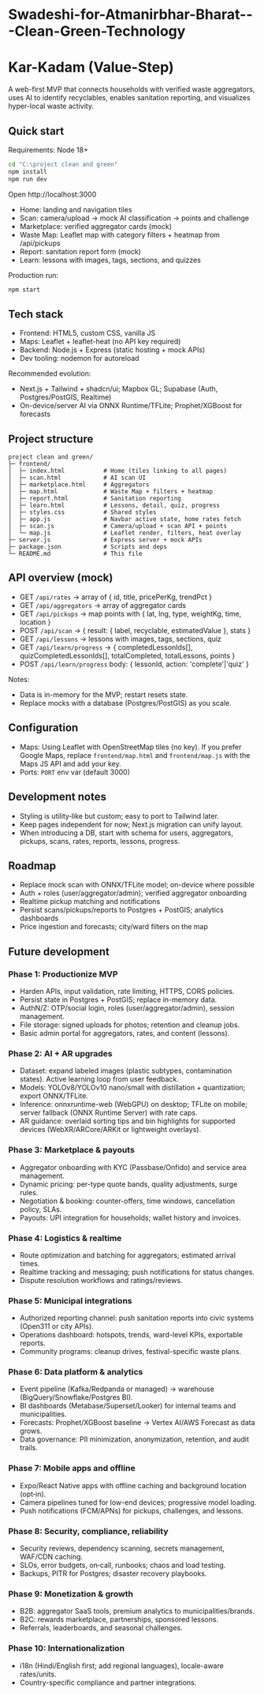 # Swadeshi-for-Atmanirbhar-Bharat---Clean-Green-Technology
# Kar-Kadam (Value-Step)

A web-first MVP that connects households with verified waste aggregators, uses AI to identify recyclables, enables sanitation reporting, and visualizes hyper-local waste activity.

## Quick start

Requirements: Node 18+

```bash
cd "C:\project clean and green"
npm install
npm run dev
```

Open http://localhost:3000

- Home: landing and navigation tiles
- Scan: camera/upload → mock AI classification → points and challenge
- Marketplace: verified aggregator cards (mock)
- Waste Map: Leaflet map with category filters + heatmap from /api/pickups
- Report: sanitation report form (mock)
- Learn: lessons with images, tags, sections, and quizzes

Production run:
```bash
npm start
```

## Tech stack

- Frontend: HTML5, custom CSS, vanilla JS
- Maps: Leaflet + leaflet-heat (no API key required)
- Backend: Node.js + Express (static hosting + mock APIs)
- Dev tooling: nodemon for autoreload

Recommended evolution:
- Next.js + Tailwind + shadcn/ui; Mapbox GL; Supabase (Auth, Postgres/PostGIS, Realtime)
- On-device/server AI via ONNX Runtime/TFLite; Prophet/XGBoost for forecasts

## Project structure

```
project clean and green/
├─ frontend/
│  ├─ index.html           # Home (tiles linking to all pages)
│  ├─ scan.html            # AI scan UI
│  ├─ marketplace.html     # Aggregators
│  ├─ map.html             # Waste Map + filters + heatmap
│  ├─ report.html          # Sanitation reporting
│  ├─ learn.html           # Lessons, detail, quiz, progress
│  ├─ styles.css           # Shared styles
│  ├─ app.js               # Navbar active state, home rates fetch
│  ├─ scan.js              # Camera/upload + scan API + points
│  └─ map.js               # Leaflet render, filters, heat overlay
├─ server.js               # Express server + mock APIs
├─ package.json            # Scripts and deps
└─ README.md               # This file
```

## API overview (mock)

- GET `/api/rates` → array of { id, title, pricePerKg, trendPct }
- GET `/api/aggregators` → array of aggregator cards
- GET `/api/pickups` → map points with { lat, lng, type, weightKg, time, location }
- POST `/api/scan` → { result: { label, recyclable, estimatedValue }, stats }
- GET `/api/lessons` → lessons with images, tags, sections, quiz
- GET `/api/learn/progress` → { completedLessonIds[], quizCompletedLessonIds[], totalCompleted, totalLessons, points }
- POST `/api/learn/progress` body: { lessonId, action: 'complete'|'quiz' }

Notes:
- Data is in-memory for the MVP; restart resets state.
- Replace mocks with a database (Postgres/PostGIS) as you scale.

## Configuration

- Maps: Using Leaflet with OpenStreetMap tiles (no key). If you prefer Google Maps, replace `frontend/map.html` and `frontend/map.js` with the Maps JS API and add your key.
- Ports: `PORT` env var (default 3000)

## Development notes

- Styling is utility‑like but custom; easy to port to Tailwind later.
- Keep pages independent for now; Next.js migration can unify layout.
- When introducing a DB, start with schema for users, aggregators, pickups, scans, rates, reports, lessons, progress.

## Roadmap

- Replace mock scan with ONNX/TFLite model; on-device where possible
- Auth + roles (user/aggregator/admin); verified aggregator onboarding
- Realtime pickup matching and notifications
- Persist scans/pickups/reports to Postgres + PostGIS; analytics dashboards
- Price ingestion and forecasts; city/ward filters on the map

## Future development

### Phase 1: Productionize MVP
- Harden APIs, input validation, rate limiting, HTTPS, CORS policies.
- Persist state in Postgres + PostGIS; replace in-memory data.
- AuthN/Z: OTP/social login, roles (user/aggregator/admin), session management.
- File storage: signed uploads for photos; retention and cleanup jobs.
- Basic admin portal for aggregators, rates, and content (lessons).

### Phase 2: AI + AR upgrades
- Dataset: expand labeled images (plastic subtypes, contamination states). Active learning loop from user feedback.
- Models: YOLOv8/YOLOv10 nano/small with distillation + quantization; export ONNX/TFLite.
- Inference: onnxruntime-web (WebGPU) on desktop; TFLite on mobile; server fallback (ONNX Runtime Server) with rate caps.
- AR guidance: overlaid sorting tips and bin highlights for supported devices (WebXR/ARCore/ARKit or lightweight overlays).

### Phase 3: Marketplace & payouts
- Aggregator onboarding with KYC (Passbase/Onfido) and service area management.
- Dynamic pricing: per-type quote bands, quality adjustments, surge rules.
- Negotiation & booking: counter-offers, time windows, cancellation policy, SLAs.
- Payouts: UPI integration for households; wallet history and invoices.

### Phase 4: Logistics & realtime
- Route optimization and batching for aggregators; estimated arrival times.
- Realtime tracking and messaging; push notifications for status changes.
- Dispute resolution workflows and ratings/reviews.

### Phase 5: Municipal integrations
- Authorized reporting channel: push sanitation reports into civic systems (Open311 or city APIs).
- Operations dashboard: hotspots, trends, ward-level KPIs, exportable reports.
- Community programs: cleanup drives, festival-specific waste plans.

### Phase 6: Data platform & analytics
- Event pipeline (Kafka/Redpanda or managed) → warehouse (BigQuery/Snowflake/Postgres BI).
- BI dashboards (Metabase/Superset/Looker) for internal teams and municipalities.
- Forecasts: Prophet/XGBoost baseline → Vertex AI/AWS Forecast as data grows.
- Data governance: PII minimization, anonymization, retention, and audit trails.

### Phase 7: Mobile apps and offline
- Expo/React Native apps with offline caching and background location (opt‑in).
- Camera pipelines tuned for low-end devices; progressive model loading.
- Push notifications (FCM/APNs) for pickups, challenges, and lessons.

### Phase 8: Security, compliance, reliability
- Security reviews, dependency scanning, secrets management, WAF/CDN caching.
- SLOs, error budgets, on‑call, runbooks; chaos and load testing.
- Backups, PITR for Postgres; disaster recovery playbooks.

### Phase 9: Monetization & growth
- B2B: aggregator SaaS tools, premium analytics to municipalities/brands.
- B2C: rewards marketplace, partnerships, sponsored lessons.
- Referrals, leaderboards, and seasonal challenges.

### Phase 10: Internationalization
- i18n (Hindi/English first; add regional languages), locale-aware rates/units.
- Country-specific compliance and partner integrations.


